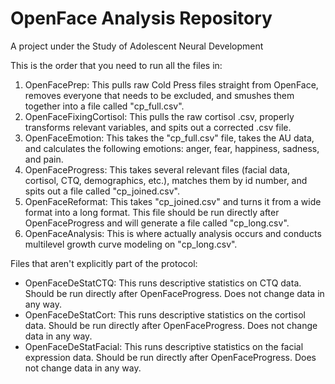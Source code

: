 # OpenFace Analysis Repository
A project under the Study of Adolescent Neural Development


This is the order that you need to run all the files in:
1. OpenFacePrep: This pulls raw Cold Press files straight from OpenFace, removes everyone that needs to be excluded, and smushes them together into a file called "cp_full.csv".
2. OpenFaceFixingCortisol: This pulls the raw cortisol .csv, properly transforms relevant variables, and spits out a corrected .csv file.
3. OpenFaceEmotion: This takes the "cp_full.csv" file, takes the AU data, and calculates the following emotions: anger, fear, happiness, sadness, and pain. 
3. OpenFaceProgress: This takes several relevant files (facial data, cortisol, CTQ, demographics, etc.), matches them by id number, and spits out a file called "cp_joined.csv". 
4. OpenFaceReformat: This takes "cp_joined.csv" and turns it from a wide format into a long format. This file should be run directly after OpenFaceProgress and will generate a file called "cp_long.csv". 
5. OpenFaceAnalysis: This is where actually analysis occurs and conducts multilevel growth curve modeling on "cp_long.csv".  

Files that aren't explicitly part of the protocol: 
- OpenFaceDeStatCTQ: This runs descriptive statistics on CTQ data. Should be run directly after OpenFaceProgress. Does not change data in any way. 
- OpenFaceDeStatCort: This runs descriptive statistics on the cortisol data. Should be run directly after OpenFaceProgress. Does not change data in any way. 
- OpenFaceDeStatFacial: This runs descriptive statistics on the facial expression data. Should be run directly after OpenFaceProgress. Does not change data in any way. 


